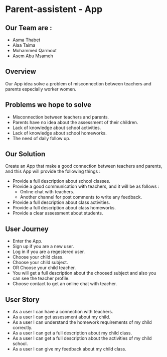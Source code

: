# Parent-assistent - App

## Our Team are :

- Asma Thabet
- Alaa Taima
- Mohammed Qarmout
- Asem Abu Msameh

## Overview

Our App idea solve a problem of misconnection between teachers and parents especially worker women.

## Problems we hope to solve

- Misconnection between teachers and parents.
- Parents have no idea about the assessment of their children.
- Lack of knowledge about school activities.
- Lack of knowledge about school homeworks.
- The need of daily follow up.

## Our Solution

Create an App that make a good connection between
teachers and parents, and this App will provide the following things :

- Provide a full description about school classes.
- Provide a good communication with teachers, and it will be as follows :
  - Online chat with teachers.<br>
  - Another channel for post comments to write any feedback.
- Provide a full description about class activities.
- Provide a full description about class homeworks.
- Provide a clear assessment about students.

## User Journey

- Enter the App.
- Sign up if you are a new user.
- Log in if you are a regestered user.
- Choose your child class.
- Choose your child subject.
- OR Choose your child teacher.
- You will get a full description about the choosed subject and also you can see the teacher profile.
- Choose contact to get an online chat with teacher.

## User Story

- As a user I can have a connection with teachers.
- As a user I can get assessment about my child.
- As a user I can understand the homework requirements of my child correctly.
- As a user I can get a full description about my child class.
- As a user I can get a full description about the activities of my child school.
- As a user I can give my feedback about my child class.
